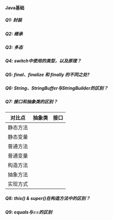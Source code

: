 #### Java基础
##### Q1: 封装    
##### Q2: 继承
##### Q3: 多态
##### Q4: switch中使用的类型，以及原理？
##### Q5: final、finalize 和 finally 的不同之处?
##### Q6: String、StringBuffer与StringBuilder的区别？
##### Q7: 接口和抽象类的区别？
| 对比点  |     抽象类     |                      接口                      |
|:----:|:-----------:|:--------------------------------------------:|
| 静态方法 |             |                                              |
| 静态变量 |             |                                              |
| 普通方法 |             |                                              |
| 普通变量 |             |                                              |
| 构造方法 |             |                                              |
| 抽象方法 |             |                                              |
| 实现方式 |             |                                              |
##### Q8: this() & super()在构造方法中的区别？
##### Q9: equals与==的区别